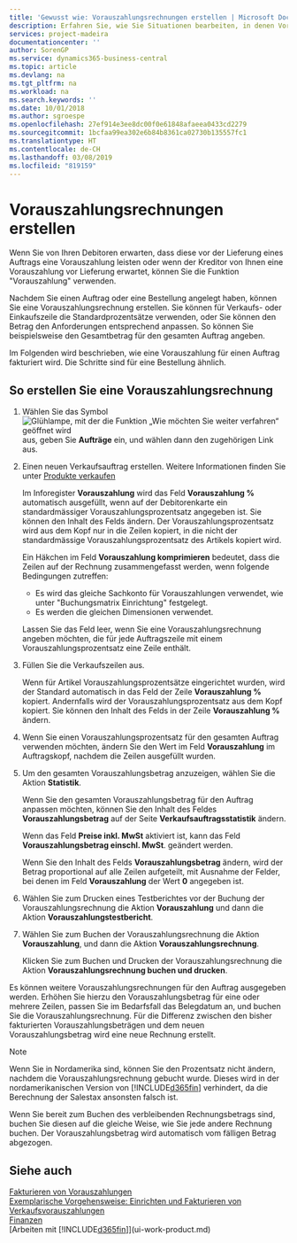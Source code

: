 ```yaml
---
title: 'Gewusst wie: Vorauszahlungsrechnungen erstellen | Microsoft Docs'
description: Erfahren Sie, wie Sie Situationen bearbeiten, in denen Vorauszahlung gefordert wird, oder Ihr Kreditor dies fordert.
services: project-madeira
documentationcenter: ''
author: SorenGP
ms.service: dynamics365-business-central
ms.topic: article
ms.devlang: na
ms.tgt_pltfrm: na
ms.workload: na
ms.search.keywords: ''
ms.date: 10/01/2018
ms.author: sgroespe
ms.openlocfilehash: 27ef914e3ee8dc00f0e61848afaeea0433cd2279
ms.sourcegitcommit: 1bcfaa99ea302e6b84b8361ca02730b135557fc1
ms.translationtype: HT
ms.contentlocale: de-CH
ms.lasthandoff: 03/08/2019
ms.locfileid: "819159"
---
```

# <a name="create-prepayment-invoices"></a>Vorauszahlungsrechnungen erstellen
Wenn Sie von Ihren Debitoren erwarten, dass diese vor der Lieferung eines Auftrags eine Vorauszahlung leisten oder wenn der Kreditor von Ihnen eine Vorauszahlung vor Lieferung erwartet, können Sie die Funktion "Vorauszahlung" verwenden.  

Nachdem Sie einen Auftrag oder eine Bestellung angelegt haben, können Sie eine Vorauszahlungsrechnung erstellen. Sie können für Verkaufs- oder Einkaufszeile die Standardprozentsätze verwenden, oder Sie können den Betrag den Anforderungen entsprechend anpassen. So können Sie beispielsweise den Gesamtbetrag für den gesamten Auftrag angeben.  

Im Folgenden wird beschrieben, wie eine Vorauszahlung für einen Auftrag fakturiert wird. Die Schritte sind für eine Bestellung ähnlich.  

## <a name="to-create-a-prepayment-invoice"></a>So erstellen Sie eine Vorauszahlungsrechnung  
1. Wählen Sie das Symbol ![Glühlampe, mit der die Funktion „Wie möchten Sie weiter verfahren“ geöffnet wird](media/ui-search/search_small.png "Wie möchten Sie weiter verfahren?") aus, geben Sie **Aufträge** ein, und wählen dann den zugehörigen Link aus.  
2. Einen neuen Verkaufsauftrag erstellen. Weitere Informationen finden Sie unter [Produkte verkaufen](sales-how-sell-products.md)  

    Im Inforegister **Vorauszahlung** wird das Feld **Vorauszahlung %** automatisch ausgefüllt, wenn auf der Debitorenkarte ein standardmässiger Vorauszahlungsprozentsatz angegeben ist. Sie können den Inhalt des Felds ändern. Der Vorauszahlungsprozentsatz wird aus dem Kopf nur in die Zeilen kopiert, in die nicht der standardmässige Vorauszahlungsprozentsatz des Artikels kopiert wird.  

    Ein Häkchen im Feld **Vorauszahlung komprimieren** bedeutet, dass die Zeilen auf der Rechnung zusammengefasst werden, wenn folgende Bedingungen zutreffen:  
    - Es wird das gleiche Sachkonto für Vorauszahlungen verwendet, wie unter "Buchungsmatrix Einrichtung" festgelegt.  
    - Es werden die gleichen Dimensionen verwendet.  

    Lassen Sie das Feld leer, wenn Sie eine Vorauszahlungsrechnung angeben möchten, die für jede Auftragszeile mit einem Vorauszahlungsprozentsatz eine Zeile enthält.  

3. Füllen Sie die Verkaufszeilen aus.  

    Wenn für Artikel Vorauszahlungsprozentsätze eingerichtet wurden, wird der Standard automatisch in das Feld  der Zeile **Vorauszahlung %** kopiert. Andernfalls wird der Vorauszahlungsprozentsatz aus dem Kopf kopiert. Sie können den Inhalt des Felds  in der Zeile **Vorauszahlung %** ändern.  
4. Wenn Sie einen Vorauszahlungsprozentsatz für den gesamten Auftrag verwenden möchten, ändern Sie den Wert im Feld **Vorauszahlung** im Auftragskopf, nachdem die Zeilen ausgefüllt wurden.  
5. Um den gesamten Vorauszahlungsbetrag anzuzeigen, wählen Sie die Aktion **Statistik**.

    Wenn Sie den gesamten Vorauszahlungsbetrag für den Auftrag anpassen möchten, können Sie den Inhalt des Feldes **Vorauszahlungsbetrag** auf der Seite **Verkaufsauftragsstatistik** ändern.  

    Wenn das Feld **Preise inkl. MwSt** aktiviert ist, kann das Feld **Vorauszahlungsbetrag einschl. MwSt**. geändert werden.  

    Wenn Sie den Inhalt des Felds **Vorauszahlungsbetrag** ändern, wird der Betrag proportional auf alle Zeilen aufgeteilt, mit Ausnahme der Felder, bei denen im Feld **Vorauszahlung** der Wert **0** angegeben ist.  
6. Wählen Sie zum Drucken eines Testberichtes vor der Buchung der Vorauszahlungsrechnung die Aktion **Vorauszahlung** und dann die Aktion **Vorauszahlungstestbericht**.  
7. Wählen Sie zum Buchen der Vorauszahlungsrechnung die Aktion **Vorauszahlung**, und dann die Aktion **Vorauszahlungsrechnung**.  

    Klicken Sie zum Buchen und Drucken der Vorauszahlungsrechnung die Aktion **Vorauszahlungsrechnung buchen und drucken**.  

Es können weitere Vorauszahlungsrechnungen für den Auftrag ausgegeben werden. Erhöhen Sie hierzu den Vorauszahlungsbetrag für eine oder mehrere Zeilen, passen Sie im Bedarfsfall das Belegdatum an, und buchen Sie die Vorauszahlungsrechnung. Für die Differenz zwischen den bisher fakturierten Vorauszahlungsbeträgen und dem neuen Vorauszahlungsbetrag wird eine neue Rechnung erstellt.  

> [!NOTE]  
>  Wenn Sie in Nordamerika sind, können Sie den Prozentsatz nicht ändern, nachdem die Vorauszahlungsrechnung gebucht wurde. Dieses wird in der nordamerikanischen Version von [!INCLUDE[d365fin](includes/d365fin_md.md)] verhindert, da die Berechnung der Salestax ansonsten falsch ist.  

 Wenn Sie bereit zum Buchen des verbleibenden Rechnungsbetrags sind, buchen Sie diesen auf die gleiche Weise, wie Sie jede andere Rechnung buchen. Der Vorauszahlungsbetrag wird automatisch vom fälligen Betrag abgezogen.  

## <a name="see-also"></a>Siehe auch  
[Fakturieren von Vorauszahlungen](finance-invoice-prepayments.md)  
[Exemplarische Vorgehensweise: Einrichten und Fakturieren von Verkaufsvorauszahlungen](walkthrough-setting-up-and-invoicing-sales-prepayments.md)  
[Finanzen](finance.md)  
[Arbeiten mit [!INCLUDE[d365fin](includes/d365fin_md.md)]](ui-work-product.md)

